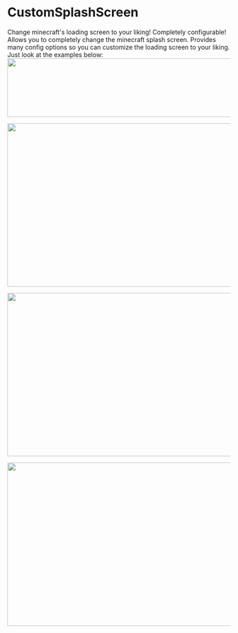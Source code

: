 # CustomSplashScreen
Change minecraft's loading screen to your liking! Completely configurable!
Allows you to completely change the minecraft splash screen.
Provides many config options so you can customize the loading screen to your liking.
Just look at the examples below:
<img src="https://i.ibb.co/JBpn7RX/customsplashscreen-banner.png" width="768" height="132" /></p>
<img src="https://i.ibb.co/dGGf4K8/Screenshot-2021-01-20-202835.png" width="655" height="368" /></p>
  
<img src="https://i.ibb.co/TkHt05n/Screenshot-2021-01-20-201930.png" width="655" height="368" /></p>
  
<img src="https://i.ibb.co/DWjZjd7/Screenshot-2021-01-20-201737.png" width="655" height="368" /></p>
